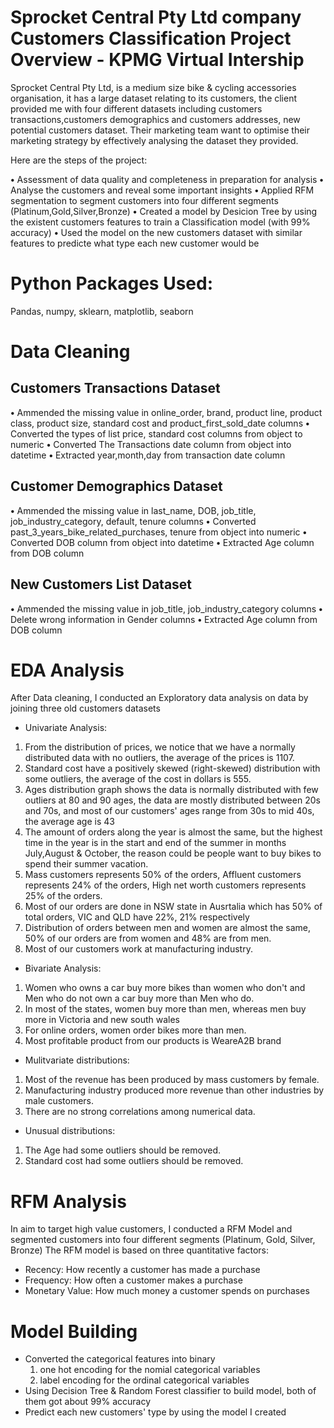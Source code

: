 # Sprocket Central Pty Ltd company Customers Classification Project Overview - KPMG Virtual Intership

Sprocket Central Pty Ltd, is a medium size bike & cycling accessories organisation, it has a large dataset relating to its customers, the client provided me with four different datasets including customers transactions,customers demographics and customers addresses, new potential customers dataset. Their marketing team want to optimise their marketing strategy by effectively analysing the dataset they provided.

Here are the steps of the project:

**•** Assessment of data quality and completeness in preparation for analysis
**•** Analyse the customers and reveal some important insights
**•** Applied RFM segmentation to segment customers into four different segments (Platinum,Gold,Silver,Bronze)
**•** Created a model by Desicion Tree by using the existent customers features to train a Classification model (with 99% accuracy)
**•** Used the model on the new customers dataset with similar features to predicte what type each new customer would be

# Python Packages Used:
Pandas, numpy, sklearn, matplotlib, seaborn

# Data Cleaning
## Customers Transactions Dataset
**•** Ammended the missing value in online_order, brand, product line, product class, product size, standard cost and product_first_sold_date columns
**•** Converted the types of list price, standard cost columns from object to numeric
**•** Converted The Transactions date column from object into datetime
**•** Extracted year,month,day from transaction date column

## Customer Demographics Dataset
**•** Ammended the missing value in last_name, DOB, job_title, job_industry_category, default, tenure columns
**•** Converted past_3_years_bike_related_purchases, tenure from object into numeric
**•** Converted DOB column from object into datetime
**•** Extracted Age column from DOB column

## New Customers List Dataset
**•** Ammended the missing value in job_title, job_industry_category columns
**•** Delete wrong information in Gender columns
**•** Extracted Age column from DOB column

# EDA Analysis
After Data cleaning, I conducted an Exploratory data analysis on data by joining three old customers datasets

- Univariate Analysis:

1. From the distribution of prices, we notice that we have a normally distributed data with no outliers, the average of the prices is 1107.
2. Standard cost have a positively skewed (right-skewed) distribution with some outliers, the average of the cost in dollars is 555.
3. Ages distribution graph shows the data is normally distributed with few outliers at 80 and 90 ages, the data are mostly distributed between 20s and 70s, and most of our customers' ages range from 30s to mid 40s, the average age is 43
4. The amount of orders along the year is almost the same, but the highest time in the year is in the start and end of the summer in months July,August & October, the reason could be people want to buy bikes to spend their summer vacation.
5. Mass customers represents 50% of the orders, Affluent customers represents 24% of the orders, High net worth customers represents 25% of the orders.
6. Most of our orders are done in NSW state in Ausrtalia which has 50% of total orders, VIC and QLD have 22%, 21% respectively
7. Distribution of orders between men and women are almost the same, 50% of our orders are from women and 48% are from men.
8. Most of our customers work at manufacturing industry.

- Bivariate Analysis:
1. Women who owns a car buy more bikes than women who don't and Men who do not own a car buy more than Men who do.
2. In most of the states, women buy more than men, whereas men buy more in Victoria and new south wales
3. For online orders, women order bikes more than men.
4. Most profitable product from our products is WeareA2B brand

- Mulitvariate distributions:

1. Most of the revenue has been produced by mass customers by female.
2. Manufacturing industry produced more revenue than other industries by male customers.
3. There are no strong correlations among numerical data.

- Unusual distributions:
1. The Age had some outliers should be removed.
2. Standard cost had some outliers should be removed.

# RFM Analysis
In aim to target high value customers, I conducted a RFM Model and segmented customers into four different segments (Platinum, Gold, Silver, Bronze)
The RFM model is based on three quantitative factors:
- Recency: How recently a customer has made a purchase
- Frequency: How often a customer makes a purchase
- Monetary Value: How much money a customer spends on purchases

# Model Building
- Converted the categorical features into binary
   1. one hot encoding for the nomial categorical variables
   2. label encoding for the ordinal categorical variables
- Using Decision Tree & Random Forest classifier to build model, both of them got about 99% accuracy
- Predict each new customers' type by using the model I created
